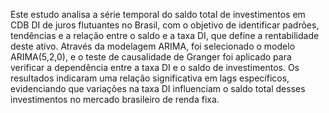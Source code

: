 Este estudo analisa a série temporal do saldo total de investimentos em CDB DI de juros flutuantes no Brasil, com o objetivo de identificar padrões, tendências e a relação entre o saldo e a taxa DI, que define a rentabilidade deste ativo. Através da modelagem ARIMA, foi selecionado o modelo ARIMA(5,2,0), e o teste de causalidade de Granger foi aplicado para verificar a dependência entre a taxa DI e o saldo de investimentos. Os resultados indicaram uma relação significativa em lags específicos, evidenciando que variações na taxa DI influenciam o saldo total desses investimentos no mercado brasileiro de renda fixa.

